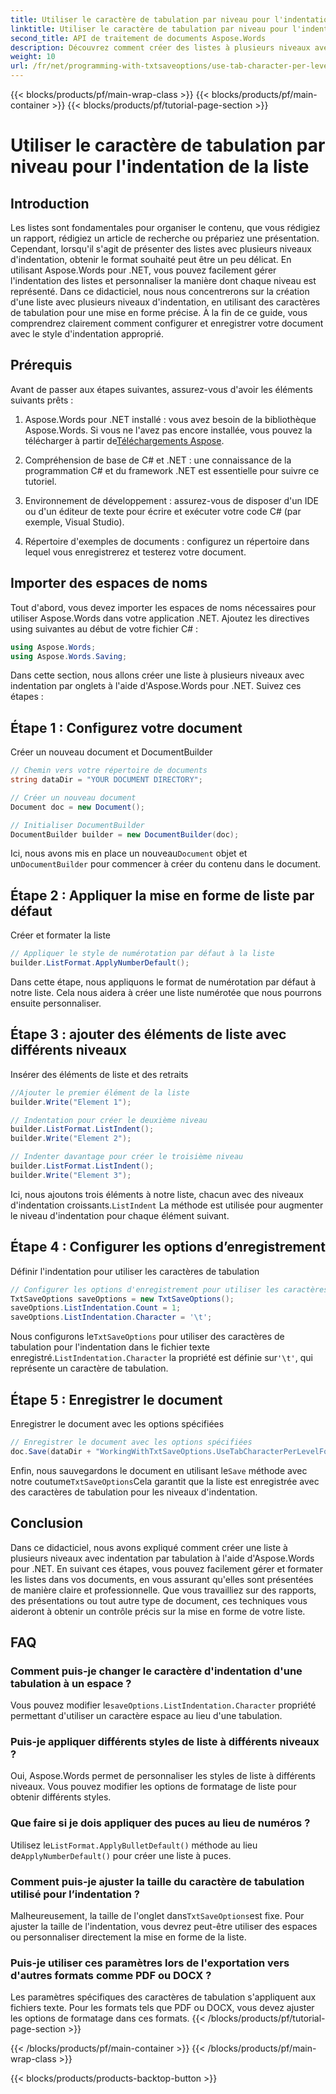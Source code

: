 ```yaml
---
title: Utiliser le caractère de tabulation par niveau pour l'indentation de la liste
linktitle: Utiliser le caractère de tabulation par niveau pour l'indentation de la liste
second_title: API de traitement de documents Aspose.Words
description: Découvrez comment créer des listes à plusieurs niveaux avec indentation par tabulation à l'aide d'Aspose.Words pour .NET. Suivez ce guide pour une mise en forme précise des listes dans vos documents.
weight: 10
url: /fr/net/programming-with-txtsaveoptions/use-tab-character-per-level-for-list-indentation/
---
```


{{< blocks/products/pf/main-wrap-class >}}
{{< blocks/products/pf/main-container >}}
{{< blocks/products/pf/tutorial-page-section >}}

# Utiliser le caractère de tabulation par niveau pour l'indentation de la liste

## Introduction

Les listes sont fondamentales pour organiser le contenu, que vous rédigiez un rapport, rédigiez un article de recherche ou prépariez une présentation. Cependant, lorsqu'il s'agit de présenter des listes avec plusieurs niveaux d'indentation, obtenir le format souhaité peut être un peu délicat. En utilisant Aspose.Words pour .NET, vous pouvez facilement gérer l'indentation des listes et personnaliser la manière dont chaque niveau est représenté. Dans ce didacticiel, nous nous concentrerons sur la création d'une liste avec plusieurs niveaux d'indentation, en utilisant des caractères de tabulation pour une mise en forme précise. À la fin de ce guide, vous comprendrez clairement comment configurer et enregistrer votre document avec le style d'indentation approprié.

## Prérequis

Avant de passer aux étapes suivantes, assurez-vous d'avoir les éléments suivants prêts :

1.  Aspose.Words pour .NET installé : vous avez besoin de la bibliothèque Aspose.Words. Si vous ne l'avez pas encore installée, vous pouvez la télécharger à partir de[Téléchargements Aspose](https://releases.aspose.com/words/net/).

2. Compréhension de base de C# et .NET : une connaissance de la programmation C# et du framework .NET est essentielle pour suivre ce tutoriel.

3. Environnement de développement : assurez-vous de disposer d'un IDE ou d'un éditeur de texte pour écrire et exécuter votre code C# (par exemple, Visual Studio).

4. Répertoire d'exemples de documents : configurez un répertoire dans lequel vous enregistrerez et testerez votre document. 

## Importer des espaces de noms

Tout d'abord, vous devez importer les espaces de noms nécessaires pour utiliser Aspose.Words dans votre application .NET. Ajoutez les directives using suivantes au début de votre fichier C# :

```csharp
using Aspose.Words;
using Aspose.Words.Saving;
```

Dans cette section, nous allons créer une liste à plusieurs niveaux avec indentation par onglets à l'aide d'Aspose.Words pour .NET. Suivez ces étapes :

## Étape 1 : Configurez votre document

Créer un nouveau document et DocumentBuilder

```csharp
// Chemin vers votre répertoire de documents
string dataDir = "YOUR DOCUMENT DIRECTORY";

// Créer un nouveau document
Document doc = new Document();

// Initialiser DocumentBuilder
DocumentBuilder builder = new DocumentBuilder(doc);
```

 Ici, nous avons mis en place un nouveau`Document` objet et un`DocumentBuilder` pour commencer à créer du contenu dans le document.

## Étape 2 : Appliquer la mise en forme de liste par défaut

Créer et formater la liste

```csharp
// Appliquer le style de numérotation par défaut à la liste
builder.ListFormat.ApplyNumberDefault();
```

Dans cette étape, nous appliquons le format de numérotation par défaut à notre liste. Cela nous aidera à créer une liste numérotée que nous pourrons ensuite personnaliser.

## Étape 3 : ajouter des éléments de liste avec différents niveaux

Insérer des éléments de liste et des retraits

```csharp
//Ajouter le premier élément de la liste
builder.Write("Element 1");

// Indentation pour créer le deuxième niveau
builder.ListFormat.ListIndent();
builder.Write("Element 2");

// Indenter davantage pour créer le troisième niveau
builder.ListFormat.ListIndent();
builder.Write("Element 3");
```

 Ici, nous ajoutons trois éléments à notre liste, chacun avec des niveaux d'indentation croissants.`ListIndent` La méthode est utilisée pour augmenter le niveau d'indentation pour chaque élément suivant.

## Étape 4 : Configurer les options d’enregistrement

Définir l'indentation pour utiliser les caractères de tabulation

```csharp
// Configurer les options d'enregistrement pour utiliser les caractères de tabulation pour l'indentation
TxtSaveOptions saveOptions = new TxtSaveOptions();
saveOptions.ListIndentation.Count = 1;
saveOptions.ListIndentation.Character = '\t';
```

 Nous configurons le`TxtSaveOptions` pour utiliser des caractères de tabulation pour l'indentation dans le fichier texte enregistré.`ListIndentation.Character` la propriété est définie sur`'\t'`, qui représente un caractère de tabulation.

## Étape 5 : Enregistrer le document

Enregistrer le document avec les options spécifiées

```csharp
// Enregistrer le document avec les options spécifiées
doc.Save(dataDir + "WorkingWithTxtSaveOptions.UseTabCharacterPerLevelForListIndentation.txt", saveOptions);
```

 Enfin, nous sauvegardons le document en utilisant le`Save` méthode avec notre coutume`TxtSaveOptions`Cela garantit que la liste est enregistrée avec des caractères de tabulation pour les niveaux d'indentation.

## Conclusion

Dans ce didacticiel, nous avons expliqué comment créer une liste à plusieurs niveaux avec indentation par tabulation à l'aide d'Aspose.Words pour .NET. En suivant ces étapes, vous pouvez facilement gérer et formater les listes dans vos documents, en vous assurant qu'elles sont présentées de manière claire et professionnelle. Que vous travailliez sur des rapports, des présentations ou tout autre type de document, ces techniques vous aideront à obtenir un contrôle précis sur la mise en forme de votre liste.

## FAQ

### Comment puis-je changer le caractère d'indentation d'une tabulation à un espace ?
 Vous pouvez modifier le`saveOptions.ListIndentation.Character` propriété permettant d'utiliser un caractère espace au lieu d'une tabulation.

### Puis-je appliquer différents styles de liste à différents niveaux ?
Oui, Aspose.Words permet de personnaliser les styles de liste à différents niveaux. Vous pouvez modifier les options de formatage de liste pour obtenir différents styles.

### Que faire si je dois appliquer des puces au lieu de numéros ?
 Utilisez le`ListFormat.ApplyBulletDefault()` méthode au lieu de`ApplyNumberDefault()` pour créer une liste à puces.

### Comment puis-je ajuster la taille du caractère de tabulation utilisé pour l’indentation ?
 Malheureusement, la taille de l'onglet dans`TxtSaveOptions`est fixe. Pour ajuster la taille de l'indentation, vous devrez peut-être utiliser des espaces ou personnaliser directement la mise en forme de la liste.

### Puis-je utiliser ces paramètres lors de l'exportation vers d'autres formats comme PDF ou DOCX ?
Les paramètres spécifiques des caractères de tabulation s'appliquent aux fichiers texte. Pour les formats tels que PDF ou DOCX, vous devez ajuster les options de formatage dans ces formats.
{{< /blocks/products/pf/tutorial-page-section >}}

{{< /blocks/products/pf/main-container >}}
{{< /blocks/products/pf/main-wrap-class >}}

{{< blocks/products/products-backtop-button >}}
